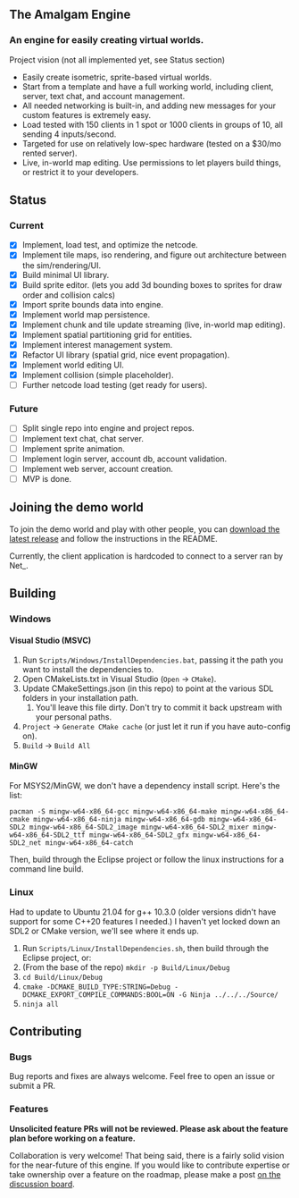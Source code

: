 ## The Amalgam Engine
### An engine for easily creating virtual worlds.
Project vision (not all implemented yet, see Status section)
* Easily create isometric, sprite-based virtual worlds.
* Start from a template and have a full working world, including client, server, text chat, and account management.
* All needed networking is built-in, and adding new messages for your custom features is extremely easy.
* Load tested with 150 clients in 1 spot or 1000 clients in groups of 10, all sending 4 inputs/second.
* Targeted for use on relatively low-spec hardware (tested on a $30/mo rented server).
* Live, in-world map editing. Use permissions to let players build things, or restrict it to your developers.

## Status
### Current
- [x] Implement, load test, and optimize the netcode.
- [x] Implement tile maps, iso rendering, and figure out architecture between the sim/rendering/UI.
- [x] Build minimal UI library.
- [x] Build sprite editor. (lets you add 3d bounding boxes to sprites for draw order and collision calcs)
- [x] Import sprite bounds data into engine.
- [x] Implement world map persistence.
- [x] Implement chunk and tile update streaming (live, in-world map editing).
- [x] Implement spatial partitioning grid for entities.
- [x] Implement interest management system.
- [x] Refactor UI library (spatial grid, nice event propagation).
- [x] Implement world editing UI.
- [x] Implement collision (simple placeholder).
- [ ] Further netcode load testing (get ready for users).

### Future
- [ ] Split single repo into engine and project repos.
- [ ] Implement text chat, chat server.
- [ ] Implement sprite animation.
- [ ] Implement login server, account db, account validation.
- [ ] Implement web server, account creation.
- [ ] MVP is done.

## Joining the demo world
To join the demo world and play with other people, you can [download the latest release](https://github.com/Net5F/Amalgam/releases/latest) and follow the instructions in the README.

Currently, the client application is hardcoded to connect to a server ran by Net_.

## Building
### Windows
#### Visual Studio (MSVC)
1. Run `Scripts/Windows/InstallDependencies.bat`, passing it the path you want to install the dependencies to.
1. Open CMakeLists.txt in Visual Studio (`Open` -> `CMake`).
1. Update CMakeSettings.json (in this repo) to point at the various SDL folders in your installation path.
   1. You'll leave this file dirty. Don't try to commit it back upstream with your personal paths.
1. `Project` -> `Generate CMake cache` (or just let it run if you have auto-config on).
1. `Build` -> `Build All`

#### MinGW
For MSYS2/MinGW, we don't have a dependency install script. Here's the list:

    pacman -S mingw-w64-x86_64-gcc mingw-w64-x86_64-make mingw-w64-x86_64-cmake mingw-w64-x86_64-ninja mingw-w64-x86_64-gdb mingw-w64-x86_64-SDL2 mingw-w64-x86_64-SDL2_image mingw-w64-x86_64-SDL2_mixer mingw-w64-x86_64-SDL2_ttf mingw-w64-x86_64-SDL2_gfx mingw-w64-x86_64-SDL2_net mingw-w64-x86_64-catch
    
Then, build through the Eclipse project or follow the linux instructions for a command line build.

### Linux
Had to update to Ubuntu 21.04 for g++ 10.3.0 (older versions didn't have support for some C++20 features I needed.)
I haven't yet locked down an SDL2 or CMake version, we'll see where it ends up.

1. Run `Scripts/Linux/InstallDependencies.sh`, then build through the Eclipse project, or:
1. (From the base of the repo) `mkdir -p Build/Linux/Debug`
1. `cd Build/Linux/Debug`
1. `cmake -DCMAKE_BUILD_TYPE:STRING=Debug -DCMAKE_EXPORT_COMPILE_COMMANDS:BOOL=ON -G Ninja ../../../Source/`
1. `ninja all`

## Contributing
### Bugs
Bug reports and fixes are always welcome. Feel free to open an issue or submit a PR.

### Features
**Unsolicited feature PRs will not be reviewed. Please ask about the feature plan before working on a feature.**

Collaboration is very welcome! That being said, there is a fairly solid vision for the near-future of this engine. If you would like to contribute expertise or take ownership over a feature on the roadmap, please make a post [on the discussion board](https://github.com/Net5F/AmalgamEngine/discussions/categories/feature-development).
